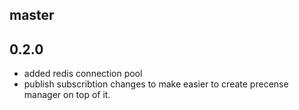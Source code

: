 master
------


0.2.0
------

- added redis connection pool
- publish subscribtion changes to make easier to create precense manager on top of it.
